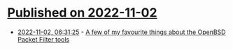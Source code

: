 # [Published on 2022-11-02](index.md)

* [2022-11-02, 06:31:25](https://lobste.rs/s/3jaqmw/few_my_favourite_things_about_openbsd) - [A few of my favourite things about the OpenBSD Packet Filter tools](https://blog.apnic.net/2022/11/02/openbsd-packet-filter-tools/)
